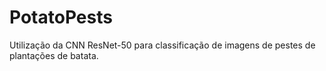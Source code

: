 # PotatoPests
Utilização da CNN ResNet-50 para classificação de imagens de pestes de plantações de batata.  
